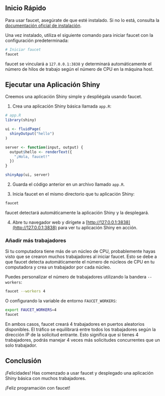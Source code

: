 ## Inicio Rápido

Para usar faucet, asegúrate de que esté instalado. Si no lo está, consulta la [documentación oficial de instalación](#link-to-installation-docs).

Una vez instalado, utiliza el siguiente comando para iniciar faucet con la configuración predeterminada:

```bash
# Iniciar faucet
faucet
```

faucet se vinculará a `127.0.0.1:3838` y determinará automáticamente el número de hilos de trabajo según el número de CPU en la máquina host.

## Ejecutar una Aplicación Shiny

Creemos una aplicación Shiny simple y despliégala usando faucet.

1. Crea una aplicación Shiny básica llamada `app.R`:

```R
# app.R
library(shiny)

ui <- fluidPage(
  shinyOutput("hello")
)

server <- function(input, output) {
  output$hello <- renderText({
    "¡Hola, faucet!"
  })
}

shinyApp(ui, server)
```

2. Guarda el código anterior en un archivo llamado `app.R`.

3. Inicia faucet en el mismo directorio que tu aplicación Shiny:

```bash
faucet
```

faucet detectará automáticamente la aplicación Shiny y la desplegará.

4. Abre tu navegador web y dirígete a [http://127.0.0.1:3838](http://127.0.0.1:3838) para ver tu aplicación Shiny en acción.

### Añadir más trabajadores

Si tu computadora tiene más de un núcleo de CPU, probablemente hayas visto que se crearon muchos trabajadores al iniciar faucet. Esto se debe a que faucet detecta automáticamente el número de núcleos de CPU en tu computadora y crea un trabajador por cada núcleo.

Puedes personalizar el número de trabajadores utilizando la bandera `--workers`:

```bash
faucet --workers 4
```

O configurando la variable de entorno `FAUCET_WORKERS`:

```bash
export FAUCET_WORKERS=4
faucet
```

En ambos casos, faucet creará 4 trabajadores en puertos aleatorios disponibles. El tráfico se equilibrará entre todos los trabajadores según la dirección IP de la solicitud entrante. Esto significa que si tienes 4 trabajadores, podrás manejar 4 veces más solicitudes concurrentes que un solo trabajador.

## Conclusión

¡Felicidades! Has comenzado a usar faucet y desplegado una aplicación Shiny básica con muchos trabajadores.

¡Feliz programación con faucet!

